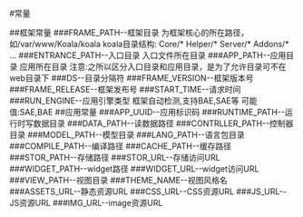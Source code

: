 #常量

##框架常量
###FRAME_PATH--框架目录
    为框架核心的所在路径，如/var/www/Koala/koala
    koala目录结构:
        Core/*
        Helper/*
        Server/*
        Addons/*
        ...
###ENTRANCE_PATH--入口目录
    入口文件所在目录
###APP_PATH--应用目录
    应用所在目录
注意:之所以区分入口目录和应用目录，是为了允许目录可不在web目录下
###DS--目录分隔符
###FRAME_VERSION--框架版本号
###FRAME_RELEASE--框架发布号
###START_TIME--请求时间
###RUN_ENGINE--应用引擎类型
    框架自动检测,支持BAE,SAE等
    可能值:SAE,BAE
##应用常量
###APP_UUID--应用标识码
###RUNTIME_PATH--运行时写数据目录
###DATA_PATH--读数据路径
###CONTRLLER_PATH--控制器目录
###MODEL_PATH--模型目录
###LANG_PATH--语言包目录
###COMPILE_PATH--编译路径
###CACHE_PATH--缓存路径
###STOR_PATH--存储路径
###STOR_URL--存储访问URL
###WIDGET_PATH--widget路径
###WIDGET_URL--widget访问URL
###VIEW_PATH--视图目录
###THEME_NAME--视图风格名
###ASSETS_URL--静态资源URL
###CSS_URL--CSS资源URL
###JS_URL--JS资源URL
###IMG_URL--image资源URL